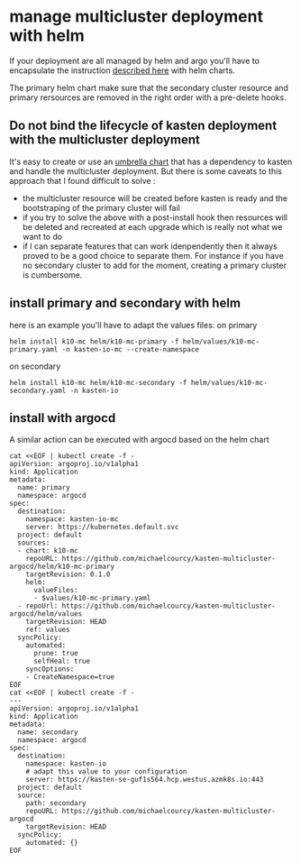 # manage multicluster deployment with helm

If your deployment are all managed by helm and argo you'll have to encapsulate the instruction [described here](../readme.md) with helm charts.

The primary helm chart make sure that the secondary cluster resource and primary rersources are removed in the right order with a pre-delete hooks.

## Do not bind the lifecycle of kasten deployment with the multicluster deployment

It's easy to create or use an [umbrella chart](https://helm.sh/docs/howto/charts_tips_and_tricks/#complex-charts-with-many-dependencies) that has a dependency to kasten and handle the multicluster deployment. But there is some caveats to this approach that I found difficult to solve : 
- the multicluster resource will be created before kasten is ready and the bootstraping of the primary cluster will fail 
- if you try to solve the above with a post-install hook then resources will be deleted and recreated at each upgrade which is really not what we want to do
- if I can separate features that can work idenpendently then it always proved to be a good choice to separate them. For instance if you have no secondary cluster to add for the moment, creating a primary cluster is cumbersome.

## install primary and secondary with helm 

here is an example you'll have to adapt the values files: 
on primary 
```
helm install k10-mc helm/k10-mc-primary -f helm/values/k10-mc-primary.yaml -n kasten-io-mc --create-namespace
```

on secondary
```
helm install k10-mc helm/k10-mc-secondary -f helm/values/k10-mc-secondary.yaml -n kasten-io
```

## install with argocd 

A similar action can be executed with argocd based on the helm chart

```
cat <<EOF | kubectl create -f -
apiVersion: argoproj.io/v1alpha1
kind: Application
metadata:
  name: primary
  namespace: argocd
spec:
  destination:
    namespace: kasten-io-mc
    server: https://kubernetes.default.svc
  project: default
  sources:
  - chart: k10-mc
    repoURL: https://github.com/michaelcourcy/kasten-multicluster-argocd/helm/k10-mc-primary
    targetRevision: 0.1.0
    helm: 
      valueFiles:
      - $values/k10-mc-primary.yaml
  - repoUrl: https://github.com/michaelcourcy/kasten-multicluster-argocd/helm/values
    targetRevision: HEAD
    ref: values 
  syncPolicy:
    automated: 
      prune: true
      selfHeal: true
    syncOptions:
    - CreateNamespace=true
EOF
cat <<EOF | kubectl create -f -
---
apiVersion: argoproj.io/v1alpha1
kind: Application
metadata:
  name: secondary
  namespace: argocd
spec:
  destination:
    namespace: kasten-io
    # adapt this value to your configuration
    server: https://kasten-se-guf1s564.hcp.westus.azmk8s.io:443
  project: default
  source:
    path: secondary
    repoURL: https://github.com/michaelcourcy/kasten-multicluster-argocd
    targetRevision: HEAD
  syncPolicy:
    automated: {}
EOF
```
